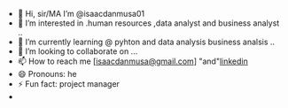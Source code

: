 - 👋 Hi, sir/MA I’m @isaacdanmusa01
- 👀 I’m interested in .human resources ,data analyst and business analyst ..
- 🌱 I’m currently learning @ pyhton and data analysis business analsis ..
- 💞️ I’m looking to collaborate on ...
- 📫 How to reach me [isaacdanmusa@gmail.com] "and"[linkedin](https://www.linkedin.com/in/isaac-danmusa)
- 😄 Pronouns: he 
- ⚡ Fun fact: project manager
- 

<!---
isaacdanmusa01/isaacdanmusa01 is a ✨ special ✨ repository because its `README.md` (this file) appears on your GitHub profile.
You can click the Preview link to take a look at your changes.
--->
